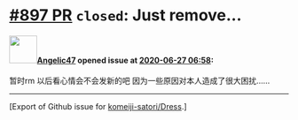 # [\#897 PR](https://github.com/komeiji-satori/Dress/pull/897) `closed`: Just remove...

#### <img src="https://avatars.githubusercontent.com/u/8847879?u=635b35bc56fb9fa611f11be23c77e06cc77712f2&v=4" width="50">[Angelic47](https://github.com/Angelic47) opened issue at [2020-06-27 06:58](https://github.com/komeiji-satori/Dress/pull/897):

暂时rm
以后看心情会不会发新的吧
因为一些原因对本人造成了很大困扰……




-------------------------------------------------------------------------------



[Export of Github issue for [komeiji-satori/Dress](https://github.com/komeiji-satori/Dress).]
